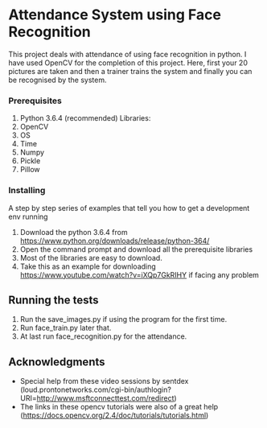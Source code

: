 # Attendance System using Face Recognition

This project deals with attendance of using face recognition in python. I have used OpenCV for the completion of this project. Here, first your 20 pictures are taken and then a trainer trains the system and finally you can be recognised by the system.

### Prerequisites

1. Python 3.6.4 (recommended)
Libraries:
1. OpenCV
2. OS
3. Time
4. Numpy
5. Pickle
6. Pillow


### Installing

A step by step series of examples that tell you how to get a development env running

1. Download the python 3.6.4 from https://www.python.org/downloads/release/python-364/
2. Open the command prompt and download all the prerequisite libraries
3. Most of the libraries are easy to download.
4. Take this as an example for downloading https://www.youtube.com/watch?v=iXQp7GkRIHY if facing any problem

## Running the tests

1. Run the save_images.py if using the program for the first time.
2. Run face_train.py later that.
3. At last run face_recognition.py for the attendance.

## Acknowledgments

* Special help from these video sessions by sentdex (loud.prontonetworks.com/cgi-bin/authlogin?URI=http://www.msftconnecttest.com/redirect)
* The links in these opencv tutorials were also of a great help (https://docs.opencv.org/2.4/doc/tutorials/tutorials.html)
